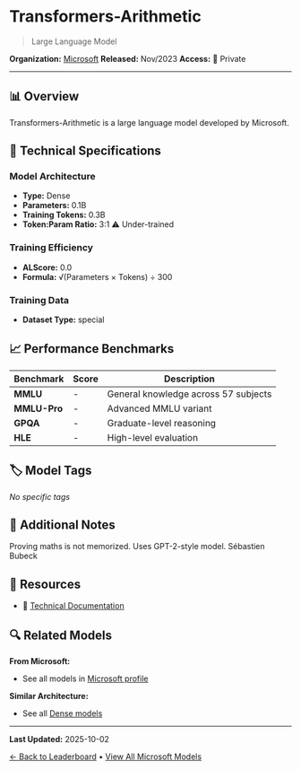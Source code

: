 # Transformers-Arithmetic

> Large Language Model

**Organization:** [Microsoft](../../labs/microsoft.md)
**Released:** Nov/2023
**Access:** 🔴 Private

---

## 📊 Overview

Transformers-Arithmetic is a large language model developed by Microsoft.

## 🔧 Technical Specifications

### Model Architecture
- **Type:** Dense
- **Parameters:** 0.1B
- **Training Tokens:** 0.3B
- **Token:Param Ratio:** 3:1 ⚠️ Under-trained

### Training Efficiency
- **ALScore:** 0.0
- **Formula:** √(Parameters × Tokens) ÷ 300

### Training Data
- **Dataset Type:** special

## 📈 Performance Benchmarks

| Benchmark | Score | Description |
|-----------|-------|-------------|
| **MMLU** | - | General knowledge across 57 subjects |
| **MMLU-Pro** | - | Advanced MMLU variant |
| **GPQA** | - | Graduate-level reasoning |
| **HLE** | - | High-level evaluation |

## 🏷️ Model Tags

_No specific tags_

## 📝 Additional Notes

Proving maths is not memorized. Uses GPT-2-style model. Sébastien Bubeck

## 🔗 Resources

- 📄 [Technical Documentation](https://arxiv.org/abs/2311.14737)

## 🔍 Related Models

**From Microsoft:**
- See all models in [Microsoft profile](../../labs/microsoft.md)

**Similar Architecture:**
- See all [Dense models](../../architectures/dense.md)

---

**Last Updated:** 2025-10-02

[← Back to Leaderboard](../../README.md) • [View All Microsoft Models](../../labs/microsoft.md)
